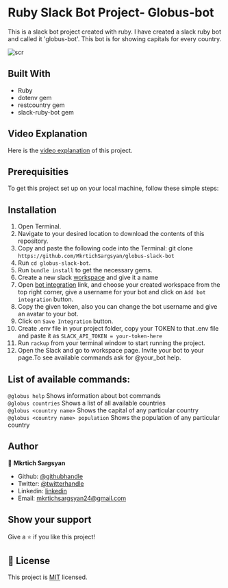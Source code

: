 # Ruby Slack Bot Project- Globus-bot

This is a slack bot project created with ruby. I have created a slack ruby bot and called it 'globus-bot'. This bot is for showing capitals for every country. 

![scr](https://user-images.githubusercontent.com/31889642/93992741-f7aa1380-fd9e-11ea-94d2-03541d76efc2.png)

## Built With 

* Ruby
* dotenv gem
* restcountry gem
* slack-ruby-bot gem

## Video Explanation

Here is the [video explanation](https://www.loom.com/share/9b2cad839523432293abd9d1ae8ae43b) of this project.

## Prerequisities

To get this project set up on your local machine, follow these simple steps:

## Installation

1. Open Terminal.
2. Navigate to your desired location to download the contents of this repository.
3. Copy and paste the following code into the Terminal: git clone ```https://github.com/MkrtichSargsyan/globus-slack-bot```
4. Run ```cd globus-slack-bot```.
5. Run ```bundle install``` to get the necessary gems.
6. Create a new slack [workspace](https://slack.com/get-started#/create) and give it a name
7. Open [bot integration](http://slack.com/services/new/bot) link, and choose your created workspace from the top right corner, give a username for your bot and click on ```Add bot integration``` button.
8. Copy the given token, also you can change the bot username and give an avatar to your bot.
9. Click on ```Save Integration``` button.
10. Create .env file in your project folder, copy your TOKEN to that .env file and paste it as ```SLACK_API_TOKEN = your-token-here```
11. Run ```rackup``` from your terminal window to start running the project.
12. Open the Slack and go to workspace page. Invite your bot to your page.To see available commands ask for @your_bot help.

## List of available commands:

```@globus help``` Shows information about bot commands <br>
```@globus countries``` Shows a list of all available countries <br>
```@globus <country name>``` Shows the capital of any particular country <br>
```@globus <country name> population``` Shows the population of any particular country

## Author

👤 **Mkrtich Sargsyan**

- Github: [@githubhandle](https://github.com/MkrtichSargsyan)
- Twitter: [@twitterhandle](https://twitter.com/MkrtichSargsyan)
- Linkedin: [linkedin](https://www.linkedin.com/in/mkrtich-sargsyan-921ab0152/)
- Email:  mkrtichsargsyan24@gmail.com

## Show your support

Give a ⭐️ if you like this project!

## 📝 License

This project is [MIT](lic.url) licensed.
